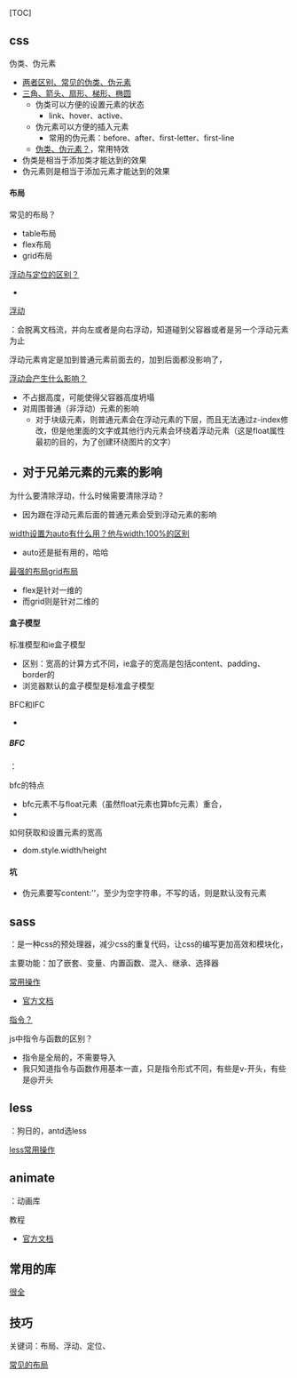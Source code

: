 [TOC]

## css

伪类、伪元素

- [两者区别、常见的伪类、伪元素](https://juejin.cn/post/6976646049456717838)
- [三角、箭头、扇形、梯形、椭圆](https://juejin.cn/post/6844904062593269768#heading-4)
  - 伪类可以方便的设置元素的状态
    - link、hover、active、
  - 伪元素可以方便的插入元素
    - 常用的伪元素：before、after、first-letter、first-line
  - [伪类、伪元素？](https://juejin.cn/post/6844903654756089864)，常用特效
- 伪类是相当于添加类才能达到的效果
- 伪元素则是相当于添加元素才能达到的效果

#### 布局

常见的布局？

- table布局
- flex布局
- grid布局

[浮动与定位的区别？](https://blog.csdn.net/weixin_44546554/article/details/87697636)

- 

[浮动](https://www.jianshu.com/p/09bd5873bed4)

：会脱离文档流，并向左或者是向右浮动，知道碰到父容器或者是另一个浮动元素为止

浮动元素肯定是加到普通元素前面去的，加到后面都没影响了，

[浮动会产生什么影响？](https://www.jianshu.com/p/4ea182f0ad12)

- 不占据高度，可能使得父容器高度坍塌
- 对周围普通（非浮动）元素的影响
  - 对于块级元素，则普通元素会在浮动元素的下层，而且无法通过z-index修改，但是他里面的文字或其他行内元素会环绕着浮动元素（这是float属性最初的目的，为了创建环绕图片的文字）
- 对于兄弟元素的元素的影响
  - 

为什么要清除浮动，什么时候需要清除浮动？

- 因为跟在浮动元素后面的普通元素会受到浮动元素的影响

[width设置为auto有什么用？他与width:100%的区别](https://juejin.cn/post/6894068581854478349)

- auto还是挺有用的，哈哈

[最强的布局grid布局](https://juejin.cn/post/6854573220306255880)

- flex是针对一维的
- 而grid则是针对二维的

#### 盒子模型

标准模型和ie盒子模型

- 区别：宽高的计算方式不同，ie盒子的宽高是包括content、padding、border的
- 浏览器默认的盒子模型是标准盒子模型

BFC和IFC

- 

##### BFC

：

bfc的特点

- bfc元素不与float元素（虽然float元素也算bfc元素）重合，
- 

如何获取和设置元素的宽高

- dom.style.width/height



#### 坑

- 伪元素要写content:''，至少为空字符串，不写的话，则是默认没有元素





## sass

：是一种css的预处理器，减少css的重复代码，让css的编写更加高效和模块化，

主要功能：加了嵌套、变量、内置函数、混入、继承、选择器

[常用操作](https://juejin.cn/post/6844903859010158600#comment)

- [官方文档](https://www.sass.hk/guide/)

[指令？](https://www.jianshu.com/p/e29a32d851af)

js中指令与函数的区别？

- 指令是全局的，不需要导入
- 我只知道指令与函数作用基本一直，只是指令形式不同，有些是v-开头，有些是@开头

## less

：狗日的，antd选less

[less常用操作](https://juejin.cn/post/6844903520441729037)

## animate

：动画库

教程

- [官方文档](https://animate.style/)



## 常用的库

[很全](https://juejin.cn/post/6844903683411410951#heading-5)

## 技巧

关键词：布局、浮动、定位、

[常见的布局](https://juejin.cn/post/6844903491891118087#comment)

